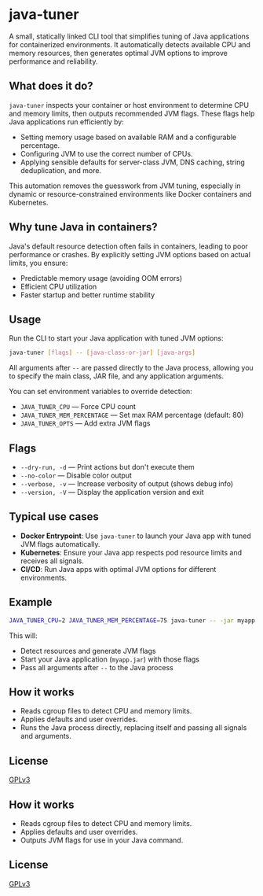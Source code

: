 # java-tuner

A small, statically linked CLI tool that simplifies tuning of Java applications for containerized environments. It automatically detects available CPU and memory resources, then generates optimal JVM options to improve performance and reliability.

## What does it do?

`java-tuner` inspects your container or host environment to determine CPU and memory limits, then outputs recommended JVM flags. These flags help Java applications run efficiently by:

- Setting memory usage based on available RAM and a configurable percentage.
- Configuring JVM to use the correct number of CPUs.
- Applying sensible defaults for server-class JVM, DNS caching, string deduplication, and more.

This automation removes the guesswork from JVM tuning, especially in dynamic or resource-constrained environments like Docker containers and Kubernetes.

## Why tune Java in containers?

Java's default resource detection often fails in containers, leading to poor performance or crashes. By explicitly setting JVM options based on actual limits, you ensure:

- Predictable memory usage (avoiding OOM errors)
- Efficient CPU utilization
- Faster startup and better runtime stability


## Usage

Run the CLI to start your Java application with tuned JVM options:

```sh
java-tuner [flags] -- [java-class-or-jar] [java-args]
```

All arguments after `--` are passed directly to the Java process, allowing you to specify the main class, JAR file, and any application arguments.

You can set environment variables to override detection:

- `JAVA_TUNER_CPU` — Force CPU count
- `JAVA_TUNER_MEM_PERCENTAGE` — Set max RAM percentage (default: 80)
- `JAVA_TUNER_OPTS` — Add extra JVM flags

## Flags

- `--dry-run, -d` — Print actions but don't execute them
- `--no-color` — Disable color output
- `--verbose, -v` — Increase verbosity of output (shows debug info)
- `--version, -V` — Display the application version and exit

## Typical use cases

- **Docker Entrypoint**: Use `java-tuner` to launch your Java app with tuned JVM flags automatically.
- **Kubernetes**: Ensure your Java app respects pod resource limits and receives all signals.
- **CI/CD**: Run Java apps with optimal JVM options for different environments.

## Example

```sh
JAVA_TUNER_CPU=2 JAVA_TUNER_MEM_PERCENTAGE=75 java-tuner -- -jar myapp.jar --spring.config.location=prod.yaml
```

This will:
- Detect resources and generate JVM flags
- Start your Java application (`myapp.jar`) with those flags
- Pass all arguments after `--` to the Java process

## How it works

- Reads cgroup files to detect CPU and memory limits.
- Applies defaults and user overrides.
- Runs the Java process directly, replacing itself and passing all signals and arguments.

## License

[GPLv3](./LICENSE)

## How it works

- Reads cgroup files to detect CPU and memory limits.
- Applies defaults and user overrides.
- Outputs JVM flags for use in your Java command.

## License

[GPLv3](./LICENSE)
